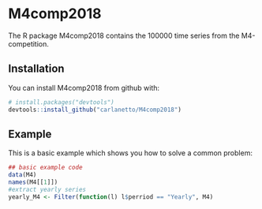 # M4comp2018

The R package M4comp2018 contains the 100000 time series from the M4-competition. 

## Installation

You can install M4comp2018 from github with:


``` r
# install.packages("devtools")
devtools::install_github("carlanetto/M4comp2018")
```

## Example

This is a basic example which shows you how to solve a common problem:

``` r
## basic example code
data(M4)
names(M4[[1]])
#extract yearly series
yearly_M4 <- Filter(function(l) l$perriod == "Yearly", M4)
```
